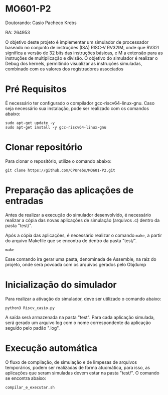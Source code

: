 # MO601-P2

Doutorando: Casio Pacheco Krebs

RA: 264953

O objetivo deste projeto é implementar um simulador de processador baseado no conjunto de instruções (ISA) RISC-V RV32IM, onde que RV32I significa a versão de 32 bits das instruções básicas, e M a extensão para as instruções de multiplicação e divisão. O objetivo do simulador é realizar o Debug dos kernels, permitindo visualizar as instruções simuladas, combinado com os valores dos registradores associados 

# Pré Requisitos

É necessário ter configurado o compilador gcc-riscv64-linux-gnu. Caso seja necessário sua instalação, pode ser realizado com os comandos abaixo:

```
sudo apt-get update -y
sudo apt-get install -y gcc-riscv64-linux-gnu
```



# Clonar repositório

Para clonar o repositório, utilize o comando abaixo:

```
git clone https://github.com/CPKrebs/MO601-P2.git
```

# Preparação das aplicações de entradas

Antes de realizar a execução do simulador desenvolvido, é necessário realizar a cópia das novas aplicações de simulação (arquivos .c) dentro da pasta "test/".


Após a cópia das aplicações, é necessário realizar o comando ```make```, a partir do arquivo Makefile que se encontra de dentro da pasta "test/". 

```
make
```

Esse comando ira gerar uma pasta, denominada de Assemble, na raiz do projeto, onde será povoada com os arquivos gerados pelo Objdump


# Inicialização do simulador


Para realizar a ativação do simulador, deve ser utilizado o comando abaixo:

```
python3 Riscv_casio.py 
```

A saída será armazenada na pasta "test". Para cada aplicação simulada, será gerado um arquivo log com o nome correspondente da aplicação seguido pelo padão ".log".

# Execução automática

O fluxo de compilação, de simulação e de limpesas de arquivos temporários, podem ser realizadas de forma atuomática, para isso, as aplicações que seram simuladas devem estar na pasta "test/". O comando se encontra abaixo:

```
compilar_e_executar.sh
```